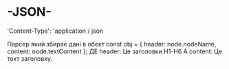 # -JSON-
'Content-Type': 'application / json

Парсер який збирає дані в обєкт   const obj = {
                    header: node.nodeName,
                    content: node.textContent
                };
ДЕ header: Це заголовки H1-H6
А content: Це техт заголовку.

